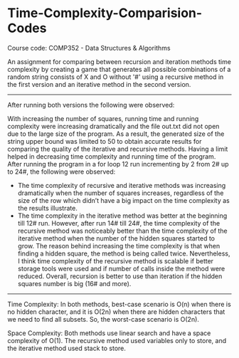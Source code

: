 # Time-Complexity-Comparision-Codes

Course code: COMP352 - Data Structures & Algorithms

An assignment for comparing between recursion and iteration methods time complexity by creating a game that generates all possible combinations of a random string consists of X and O without '#' using a recursive method in the first version and an iterative method in the second version. 

-----------------------------------------------------------------------------------------------------------------------------------------------

After running both versions the following were observed:

With increasing the number of squares, running time and running complexity were increasing dramatically and the file out.txt did not open due to the large size of the program. As a result, the generated size of the string upper bound was limited to 50 to obtain accurate results for comparing the quality of the iterative and recursive methods. Having a limit helped in decreasing time complexity and running time of the program.
After running the program in a for loop 12 run incrementing by 2 from 2# up to 24#, the following were observed:
- The time complexity of recursive and iterative methods was increasing dramatically when the number of squares increases, regardless of the size of the row which didn’t have a big impact on the time complexity as the results illustrate.
- The time complexity in the iterative method was better at the beginning till 12# run. However, after run 14# till 24#, the time complexity of the recursive method was noticeably better than the time complexity of the iterative method when the number of the hidden squares started to grow.
The reason behind increasing the time complexity is that when finding a hidden square, the method is being called twice. Nevertheless, I think time complexity of the recursive method is scalable if better storage tools were used and if number of calls inside the method were reduced. Overall, recursion is better to use than iteration if the hidden squares number is big (16# and more).

------------------------------------------------------------------------------------------------------------------------------------------------

Time Complexity:
In both methods, best-case scenario is O(n) when there is no hidden character, and it is O(2n) when there are hidden characters that we need to find all subsets. So, the worst-case scenario is O(2n).

Space Complexity:
Both methods use linear search and have a space complexity of O(1). The recursive method used variables only to store, and the iterative method used stack to store.
